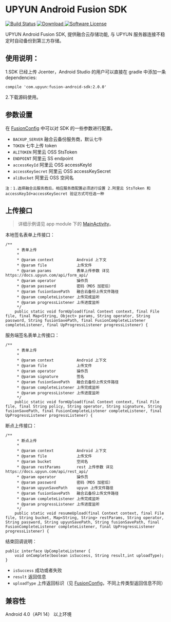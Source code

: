 # UPYUN Android Fusion SDK

[![Build Status](https://travis-ci.org/upyun/android-fusion-sdk.svg?branch=master)](https://travis-ci.org/upyun/android-fusion-sdk)
[ ![Download](https://api.bintray.com/packages/upyun/maven/fusion-android-sdk/images/download.svg) ](https://bintray.com/upyun/maven/fusion-android-sdk/_latestVersion)
[![Software License](https://img.shields.io/badge/license-MIT-brightgreen.svg)](License.md)

UPYUN Android Fusion SDK, 提供融合云存储功能, 与 UPYUN 服务器连接不稳定时自动备份到第三方存储。

## 使用说明：

1.SDK 已经上传 Jcenter，Android Studio 的用户可以直接在 gradle 中添加一条 dependencies:

```
compile 'com.upyun:fusion-android-sdk:2.0.0'

```
2.下载源码使用。

## 参数设置

在 [FusionConfig](https://github.com/upyun/android-fusion-sdk/blob/master/fusion-android-sdk/src/main/java/com/upyun/library/fusion/FusionConfig.java) 中可以对 SDK 的一些参数进行配置。

* `BACKUP_SERVER` 融合云备份服务商，默认七牛
* `TOKEN` 七牛上传 token
*  `ALITOKEN` 阿里云 OSS StsToken
* `ENDPOINT` 阿里云 SS endpoint
* `accessKeyId` 阿里云 OSS accessKeyId
* `accessKeySecret` 阿里云 OSS accessKeySecret
* `aliBucket` 阿里云 OSS 空间名

`注：1.选择融合云服务商后，相应服务商配置必须进行设置 2.阿里云 StsToken 和 accessKeyId+accessKeySecret 验证方式可任选一种`


## 上传接口

> 详细示例请见 app module 下的 [MainActivity](https://github.com/upyun/android-fusion-sdk/blob/master/app/src/main/java/com/upyun/fusionyun/MainActivity.java)。


本地签名表单上传接口：

```
/**
     * 表单上传
     *
     * @param context          Android 上下文
     * @param file             上传文件
     * @param params           表单上传参数 详见 https://docs.upyun.com/api/form_api/
     * @param operator         操作员
     * @param password         密码（MD5 加密后）
     * @param fusionSavePath   融合云备份上传文件路径
     * @param completeListener 上传完成监听
     * @param progressListener 上传进度监听
     */
    public static void formUpload(final Context context, final File file, final Map<String, Object> params, String operator, String password, String fusionSavePath, final FusionCompleteListener completeListener, final UpProgressListener progressListener) {

```

服务端签名表单上传接口：

```
/**
     * 表单上传
     *
     * @param context          Android 上下文
     * @param file             上传文件
     * @param operator         操作员
     * @param signature        签名
     * @param fusionSavePath   融合云备份上传文件路径
     * @param completeListener 上传完成监听
     * @param progressListener 上传进度监听
     */
    public static void formUpload(final Context context, final File file, final String policy, String operator, String signature, String fusionSavePath, final FusionCompleteListener completeListener, final UpProgressListener progressListener) {

```

断点上传接口：

```
/**
     * 断点上传
     *
     * @param context          Android 上下文
     * @param file             上传文件
     * @param bucket           空间名
     * @param restParams       rest 上传参数 详见 https://docs.upyun.com/api/rest_api/
     * @param operator         操作员
     * @param password         密码（MD5 加密后）
     * @param upyunSavePath    upyun 上传文件路径
     * @param fusionSavePath   融合云备份上传文件路径
     * @param completeListener 上传完成监听
     * @param progressListener 上传进度监听
     */
    public static void resumeUpload(final Context context, final File file, String bucket, Map<String, String> restParams, String operator, String password, String upyunSavePath, String fusionSavePath, final FusionCompleteListener completeListener, final UpProgressListener progressListener) {

```

结束回调说明：

```
public interface UpCompleteListener {
    void onComplete(boolean isSuccess, String result,int uploadType);
}
```
* `isSuccess` 成功或者失败
* `result` 返回信息
* `uploadType` 上传返回标识（见 [FusionConfig](https://github.com/upyun/android-fusion-sdk/blob/master/fusion-android-sdk/src/main/java/com/upyun/library/fusion/FusionConfig.java)，不同上传类型返回信息不同） 

## 兼容性

Android 4.0（API 14） 以上环境
